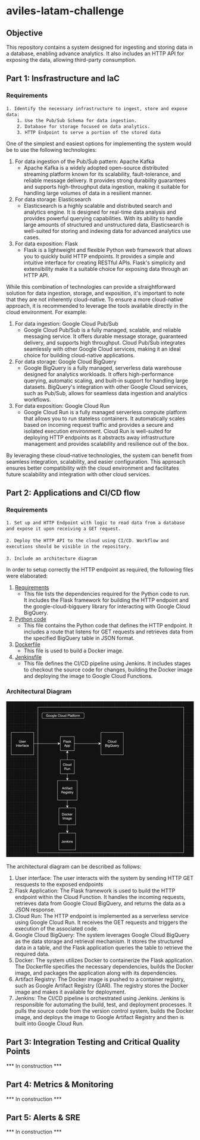 # aviles-latam-challenge
## Objective
This repository contains a system designed for ingesting and storing data in a database, enabling advance analytics. It also includes an HTTP API for exposing the data, allowing third-party consumption.

## Part 1: Insfrastructure and IaC
### Requirements
```
1. Identify the necessary infrastructure to ingest, store and expose data:
    1. Use the Pub/Sub Schema for data ingestion.
    2. Database for storage focused on data analytics.
    3. HTTP Endpoint to serve a portion of the stored data
```
One of the simplest and easiest options for implementing the system would be to use the following technologies:

1. For data ingestion of the Pub/Sub pattern: Apache Kafka
    - Apache Kafka is a widely adopted open-source distributed streaming platform known for its scalability, fault-tolerance, and reliable message delivery. It provides strong durability guarantees and supports high-throughput data ingestion, making it suitable for handling large volumes of data in a resilient manner.
2. For data storage: Elasticsearch
    - Elasticsearch is a highly scalable and distributed search and analytics engine. It is designed for real-time data analysis and provides powerful querying capabilities. With its ability to handle large amounts of structured and unstructured data, Elasticsearch is well-suited for storing and indexing data for advanced analytics use cases.
3. For data exposition: Flask
    - Flask is a lightweight and flexible Python web framework that allows you to quickly build HTTP endpoints. It provides a simple and intuitive interface for creating RESTful APIs. Flask's simplicity and extensibility make it a suitable choice for exposing data through an HTTP API.

While this combination of technologies can provide a straightforward solution for data ingestion, storage, and exposition, it's important to note that they are not inherently cloud-native. To ensure a more cloud-native approach, it is recommended to leverage the tools available directly in the cloud environment. For example:

1. For data ingestion: Google Cloud Pub/Sub
    - Google Cloud Pub/Sub is a fully managed, scalable, and reliable messaging service. It offers durable message storage, guaranteed delivery, and supports high throughput. Cloud Pub/Sub integrates seamlessly with other Google Cloud services, making it an ideal choice for building cloud-native applications.
2. For data storage: Google Cloud BigQuery
    - Google BigQuery is a fully managed, serverless data warehouse designed for analytics workloads. It offers high-performance querying, automatic scaling, and built-in support for handling large datasets. BigQuery's integration with other Google Cloud services, such as Pub/Sub, allows for seamless data ingestion and analytics workflows.
3. For data exposition: Google Cloud Run
    - Google Cloud Run is a fully managed serverless compute platform that allows you to run stateless containers. It automatically scales based on incoming request traffic and provides a secure and isolated execution environment. Cloud Run is well-suited for deploying HTTP endpoints as it abstracts away infrastructure management and provides scalability and resilience out of the box.

By leveraging these cloud-native technologies, the system can benefit from seamless integration, scalability, and easier configuration. This approach ensures better compatibility with the cloud environment and facilitates future scalability and integration with other cloud services.

## Part 2: Applications and CI/CD flow
### Requirements
```
1. Set up and HTTP Endpoint with logic to read data from a database and expose it upon receiving a GET request.

2. Deploy the HTTP API to the cloud using CI/CD. Workflow and executions should be visible in the repository.

3. Include an architecture diagram
```
In order to setup correctly the HTTP endpoint as required, the following files were elaborated:
1. [Requirements](/requirements.txt)
    - This file lists the dependencies required for the Python code to run. It includes the Flask framework for building the HTTP endpoint and the google-cloud-bigquery library for interacting with Google Cloud BigQuery.
2. [Python code](/main.py)
    - This file contains the Python code that defines the HTTP endpoint. It includes a route that listens for GET requests and retrieves data from the specified BigQuery table in JSON format.
3. [Dockerfile](/Dockerfile)
    - This file is used to build a Docker image.
4. [Jenkinsfile](/jenkinsfile)
    - This file defines the CI/CD pipeline using Jenkins. It includes stages to checkout the source code for changes, building the Docker image and deploying the image to Google Cloud Functions.

### Architectural Diagram
![Architectural diagram](/assets/images/diagram.png)

The architectural diagram can be described as follows:
1. User interface: The user interacts with the system by sending HTTP GET resquests to the exposed endpoints
2. Flask Application: The Flask framework is used to build the HTTP endpoint within the Cloud Function. It handles the incoming requests, retrieves data from Google Cloud BigQuery, and returns the data as a JSON response.
3. Cloud Run: The HTTP endpoint is implemented as a serverless service using Google Cloud Run. It receives the GET requests and triggers the execution of the associated code.
4. Google Cloud BigQuery: The system leverages Google Cloud BigQuery as the data storage and retrieval mechanism. It stores the structured data in a table, and the Flask application queries the table to retrieve the required data.
5. Docker: The system utilizes Docker to containerize the Flask application. The Dockerfile specifies the necessary dependencies, builds the Docker image, and packages the application along with its dependencies.
6. Artifact Registry: The Docker image is pushed to a container registry, such as Google Artifact Registry (GAR). The registry stores the Docker image and makes it available for deployment.
7. Jenkins: The CI/CD pipeline is orchestrated using Jenkins. Jenkins is responsible for automating the build, test, and deployment processes. It pulls the source code from the version control system, builds the Docker image, and deploys the image to Google Artifact Registry and then is built into Google Cloud Run.

## Part 3: Integration Testing and Critical Quality Points

*** In construction ***

## Part 4: Metrics & Monitoring

*** In construction ***

## Part 5: Alerts & SRE

*** In construction ***
